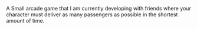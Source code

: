 A Small arcade game that I am currently developing with friends where your character must deliver as many passengers as possible in the shortest amount of time.